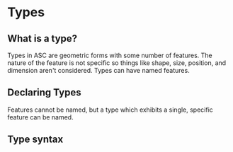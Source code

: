 # Types

## What is a type?

Types in ASC are geometric forms with some number of features.
The nature of the feature is not specific so things like shape, size, position, and dimension aren't considered.
Types can have named features.

## Declaring Types
Features cannot be named, but a type which exhibits a single, specific feature can be named.

## Type syntax

